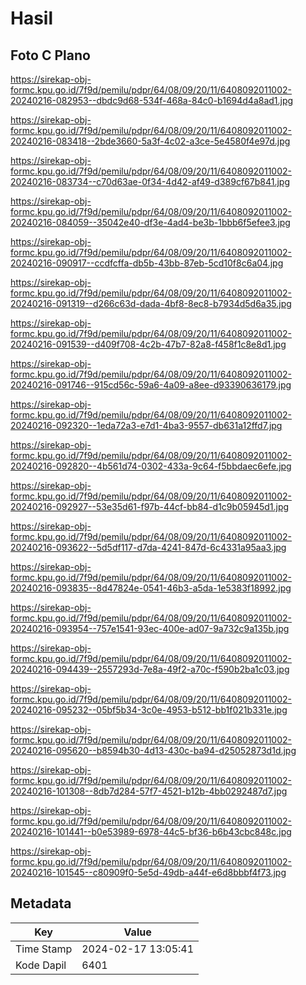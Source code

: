 # Hasil

## Foto C Plano

https://sirekap-obj-formc.kpu.go.id/7f9d/pemilu/pdpr/64/08/09/20/11/6408092011002-20240216-082953--dbdc9d68-534f-468a-84c0-b1694d4a8ad1.jpg

https://sirekap-obj-formc.kpu.go.id/7f9d/pemilu/pdpr/64/08/09/20/11/6408092011002-20240216-083418--2bde3660-5a3f-4c02-a3ce-5e4580f4e97d.jpg

https://sirekap-obj-formc.kpu.go.id/7f9d/pemilu/pdpr/64/08/09/20/11/6408092011002-20240216-083734--c70d63ae-0f34-4d42-af49-d389cf67b841.jpg

https://sirekap-obj-formc.kpu.go.id/7f9d/pemilu/pdpr/64/08/09/20/11/6408092011002-20240216-084059--35042e40-df3e-4ad4-be3b-1bbb6f5efee3.jpg

https://sirekap-obj-formc.kpu.go.id/7f9d/pemilu/pdpr/64/08/09/20/11/6408092011002-20240216-090917--ccdfcffa-db5b-43bb-87eb-5cd10f8c6a04.jpg

https://sirekap-obj-formc.kpu.go.id/7f9d/pemilu/pdpr/64/08/09/20/11/6408092011002-20240216-091319--d266c63d-dada-4bf8-8ec8-b7934d5d6a35.jpg

https://sirekap-obj-formc.kpu.go.id/7f9d/pemilu/pdpr/64/08/09/20/11/6408092011002-20240216-091539--d409f708-4c2b-47b7-82a8-f458f1c8e8d1.jpg

https://sirekap-obj-formc.kpu.go.id/7f9d/pemilu/pdpr/64/08/09/20/11/6408092011002-20240216-091746--915cd56c-59a6-4a09-a8ee-d93390636179.jpg

https://sirekap-obj-formc.kpu.go.id/7f9d/pemilu/pdpr/64/08/09/20/11/6408092011002-20240216-092320--1eda72a3-e7d1-4ba3-9557-db631a12ffd7.jpg

https://sirekap-obj-formc.kpu.go.id/7f9d/pemilu/pdpr/64/08/09/20/11/6408092011002-20240216-092820--4b561d74-0302-433a-9c64-f5bbdaec6efe.jpg

https://sirekap-obj-formc.kpu.go.id/7f9d/pemilu/pdpr/64/08/09/20/11/6408092011002-20240216-092927--53e35d61-f97b-44cf-bb84-d1c9b05945d1.jpg

https://sirekap-obj-formc.kpu.go.id/7f9d/pemilu/pdpr/64/08/09/20/11/6408092011002-20240216-093622--5d5df117-d7da-4241-847d-6c4331a95aa3.jpg

https://sirekap-obj-formc.kpu.go.id/7f9d/pemilu/pdpr/64/08/09/20/11/6408092011002-20240216-093835--8d47824e-0541-46b3-a5da-1e5383f18992.jpg

https://sirekap-obj-formc.kpu.go.id/7f9d/pemilu/pdpr/64/08/09/20/11/6408092011002-20240216-093954--757e1541-93ec-400e-ad07-9a732c9a135b.jpg

https://sirekap-obj-formc.kpu.go.id/7f9d/pemilu/pdpr/64/08/09/20/11/6408092011002-20240216-094439--2557293d-7e8a-49f2-a70c-f590b2ba1c03.jpg

https://sirekap-obj-formc.kpu.go.id/7f9d/pemilu/pdpr/64/08/09/20/11/6408092011002-20240216-095232--05bf5b34-3c0e-4953-b512-bb1f021b331e.jpg

https://sirekap-obj-formc.kpu.go.id/7f9d/pemilu/pdpr/64/08/09/20/11/6408092011002-20240216-095620--b8594b30-4d13-430c-ba94-d25052873d1d.jpg

https://sirekap-obj-formc.kpu.go.id/7f9d/pemilu/pdpr/64/08/09/20/11/6408092011002-20240216-101308--8db7d284-57f7-4521-b12b-4bb0292487d7.jpg

https://sirekap-obj-formc.kpu.go.id/7f9d/pemilu/pdpr/64/08/09/20/11/6408092011002-20240216-101441--b0e53989-6978-44c5-bf36-b6b43cbc848c.jpg

https://sirekap-obj-formc.kpu.go.id/7f9d/pemilu/pdpr/64/08/09/20/11/6408092011002-20240216-101545--c80909f0-5e5d-49db-a44f-e6d8bbbf4f73.jpg


## Metadata

| Key        | Value               |
| ---------- | ------------------- |
| Time Stamp | 2024-02-17 13:05:41 |
| Kode Dapil | 6401                |



